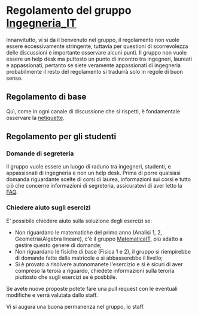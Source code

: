# Regolamento del gruppo [Ingegneria_IT](https://t.me/ingegneria_IT)
Innanvitutto, vi si da il benvenuto nel gruppo, il regolamento non vuole essere eccessivamente stringente, tuttavia per questioni di scorrevolezza delle discussioni è importante osservare alcuni punti.
Il gruppo non vuole essere un help desk ma puttosto un punto di incontro tra ingegneri, laureati e appassionati, pertanto se siete veramente appassionati di ingegneria probabilmente il resto del regolamento si tradurrà solo in regole di buon senso.

## Regolamento di base
Quì, come in ogni canale di discussione che si rispetti, è fondamentale osservare la [netiquette](https://it.wikipedia.org/wiki/Netiquette).

## Regolamento per gli studenti
### Domande di segreteria
Il gruppo vuole essere un luogo di raduno tra ingegneri, studenti, e appassionati di ingegneria e non un help desk.
Prima di porre qualsiasi domanda riguardante scelte di corsi di laurea, informazioni sui corsi e tutto ciò che concerne informazioni di segreteria, assicuratevi di aver letto la [FAQ](FAQ.md).

### Chiedere aiuto sugli esercizi
E' possibile chiedere aiuto sulla soluzione degli esercizi se:
- Non riguardano le matematiche del primo anno (Analisi 1, 2, Geometria\Algebra lineare), c'è il gruppo [MatematicaIT](https://t.me/matematicaIT), più adatto a gestire questo genere di domande;
- Non riguardano le fisiche di base (Fisica 1 e 2), il gruppo si riempirebbe di domande fatte dalle matricole e si abbasserebbe il livello;
- Si è provato a risolvere autonomanete l'esercizio e si è sicuri di aver compreso la teroia a riguardo, chiedete informazioni sulla teroria piuttosto che sugli esercizi se è posbbile.

Se avete nuove proposte potete fare una pull request con le eventuali modifiche e verrà valutata dallo staff.

Vi si augura una buona permanenza nel gruppo,
lo staff.

